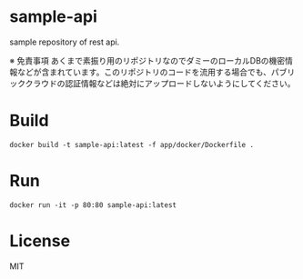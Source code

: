 # sample-api
sample repository of rest api.

※ 免責事項
あくまで素振り用のリポジトリなのでダミーのローカルDBの機密情報などが含まれています。このリポジトリのコードを流用する場合でも、パブリッククラウドの認証情報などは絶対にアップロードしないようにしてください。

# Build 
```
docker build -t sample-api:latest -f app/docker/Dockerfile .
```

# Run
```
docker run -it -p 80:80 sample-api:latest
```

# License
MIT
